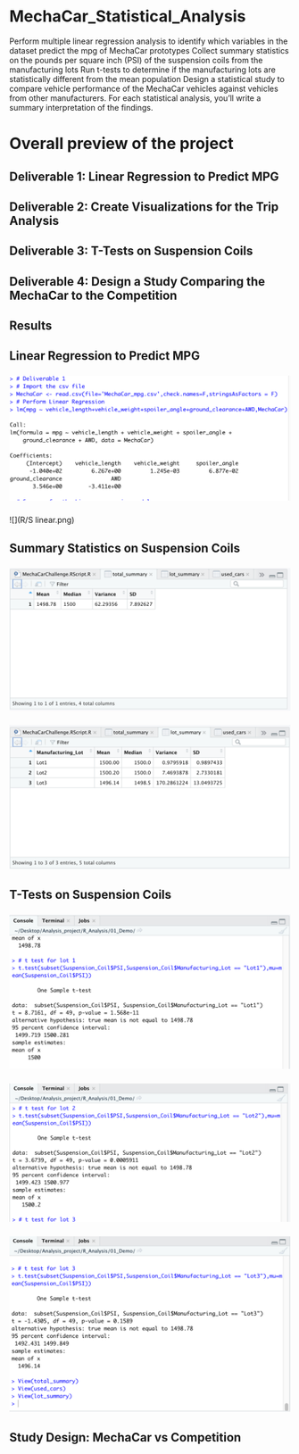 # MechaCar_Statistical_Analysis
Perform multiple linear regression analysis to identify which variables in the dataset predict the mpg of MechaCar prototypes
Collect summary statistics on the pounds per square inch (PSI) of the suspension coils from the manufacturing lots
Run t-tests to determine if the manufacturing lots are statistically different from the mean population
Design a statistical study to compare vehicle performance of the MechaCar vehicles against vehicles from other manufacturers. For each statistical analysis, you’ll write a summary interpretation of the findings.
# Overall preview of the project
## Deliverable 1: Linear Regression to Predict MPG
## Deliverable 2: Create Visualizations for the Trip Analysis
## Deliverable 3: T-Tests on Suspension Coils
## Deliverable 4: Design a Study Comparing the MechaCar to the Competition
## Results
## Linear Regression to Predict MPG
### 
![](R/linear.png)
###
![](R/S linear.png)
## Summary Statistics on Suspension Coils
### 
![](R/Total.png)
###
![](R/Lot.png)

## T-Tests on Suspension Coils
###
![](R/test1.png)
###
![](R/test2.png)
###
![](R/test3.png)
## Study Design: MechaCar vs Competition
